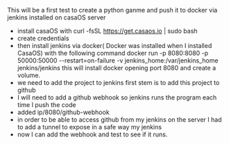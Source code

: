 This will be a first test to create a python ganme and push it to docker via jenkins installed on casaOS server
- install casaOS with curl -fsSL https://get.casaos.io | sudo bash
- create credentials
- then install jenkins via docker( Docker was installed when I installed CasaOS) with the following command
    docker run -p 8080:8080 -p 50000:50000 --restart=on-failure -v jenkins_home:/var/jenkins_home jenkins/jenkins 
    this will install docker opening port 8080 and create a volume.
- we need to add the project to jenkins first stem is to add this project to github
- I will need to add a github webhook so jenkins runs the program each time I push the code 
- added ip/8080/github-webhook 
- in order to be able to access github from my jenkins on the server I had to add a tunnel to expose in a safe way my jenkins
- now I can add the webhook and test to see if it runs.